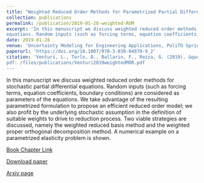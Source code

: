 ```yaml
---
title: "Weighted Reduced Order Methods for Parametrized Partial Differential Equations with Random Inputs"
collection: publications
permalink: /publication/2019-01-28-weighted-ROM
excerpt: 'In this manuscript we discuss weighted reduced order methods for stochastic partial differential
equations. Random inputs (such as forcing terms, equation coefficients, boundary conditions) are considered as parameters of the equations. We take advantage of the resulting parametrized formulation to propose an efficient reduced order model; we also profit by the underlying stochastic assumption in the definition of suitable weights to drive to reduction process. Two viable strategies are discussed, namely the weighted reduced basis method and the weighted proper orthogonal decomposition method. A numerical example on a parametrized elasticity problem is shown. [Download paper](/files/publications/Venturi2019weightedMOR.pdf)'
date: 2019-01-28
venue: 'Uncertainty Modeling for Engineering Applications, PoliTO Springer Series'
paperurl: 'https://doi.org/10.1007/978-3-030-04870-9_2'
citation: 'Venturi, L., Torlo, D., Ballarin, F., Rozza, G. (2019). &quot; Weighted Reduced Order Methods for Parametrized Partial Differential Equations with Random Inputs. &quot; In: Canavero, F. (eds) <i>Uncertainty Modeling for Engineering Applications. PoliTO Springer Series. Springer, Cham.</i> https://doi.org/10.1007/978-3-030-04870-9_2
pdf: /files/publications/Venturi2019weightedMOR.pdf
---
```

In this manuscript we discuss weighted reduced order methods for stochastic partial differential
equations. Random inputs (such as forcing terms, equation coefficients, boundary conditions) are considered as parameters of the equations. We take advantage of the resulting parametrized formulation to propose an efficient reduced order model; we also profit by the underlying stochastic assumption in the definition of suitable weights to drive to reduction process. Two viable strategies are discussed, namely the weighted reduced basis method and the weighted proper orthogonal decomposition method. A numerical example on a parametrized elasticity problem is shown.

[Book Chapter Link](https://doi.org/10.1007/978-3-030-04870-9_2)

[Download paper](/files/publications/Venturi2019weightedMOR.pdf)

[Arxiv page](https://arxiv.org/abs/1805.00828)
